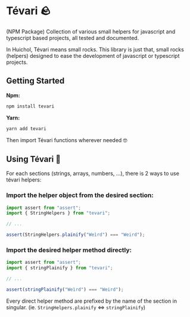 # Tévari 🪨

(NPM Package) Collection of various small helpers for javascript and typescript based projects, all tested and documented.

In Huichol, Tévari means small rocks. This library is just that, small rocks (helpers) designed to ease the development of javascript or typescript projects.

## Getting Started

**Npm:**

```bash
npm install tevari
```

**Yarn:**

```bash
yarn add tevari
```

Then import Tévari functions wherever needed 🤓

## Using Tévari 📖

For each sections (strings, arrays, numbers, ...), there is 2 ways to use tévari helpers:

### Import the helper object from the desired section:

  ```typescript
  import assert from "assert";
  import { StringHelpers } from "tevari";

  // ...

  assert(StringHelpers.plainify("Weìrd") === "Weird");
  ```

### Import the desired helper method directly:

  ```typescript
  import assert from "assert";
  import { stringPlainify } from "tevari";

  // ...

  assert(stringPlainify("Weìrd") === "Weird");
  ```

  Every direct helper method are prefixed by the name of the section in singular. (ie. `StringHelpers.plainify` <=> `stringPlainify`)

